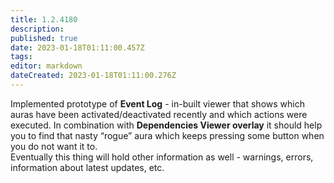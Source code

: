 ```yaml
---
title: 1.2.4180
description: 
published: true
date: 2023-01-18T01:11:00.457Z
tags: 
editor: markdown
dateCreated: 2023-01-18T01:11:00.276Z
---		
```

		
Implemented prototype of **Event Log** - in-built viewer that shows which auras have been activated/deactivated recently and which actions were executed. In combination with **Dependencies Viewer overlay** it should help you to find that nasty “rogue” aura which keeps pressing some button when you do not want it to.  
Eventually this thing will hold other information as well - warnings, errors, information about latest updates, etc.
